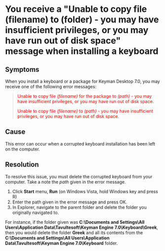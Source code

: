 # You receive a "Unable to copy file (filename) to (folder) - you may have insufficient privileges, or you may have run out of disk space" message when installing a keyboard

<h2>Symptoms</h2>

<p>When you install a keyboard or a package for Keyman Desktop 7.0, you may receive one of the following error messages:</p>

<blockquote>

<p style='color:red'>Unable to copy file <i>(filename)</i> for the package to <i>(path)</i> - you may have insufficient privileges, or you may have run out of disk space.</p>

<p style='color:red'>Unable to copy file <i>(filename)</i> to <i>(path)</i> - you may have insufficient privileges, or you may have run out of disk space.</p>

</blockquote>

<h2>Cause</h2>

<p>This error can occur when a corrupted keyboard installation has been left on the computer.</p>

<h2>Resolution</h2>

<p>To resolve this issue, you must delete the corrupted keyboard from your computer.  Take a note the <i>path</i> given in the error message.</p>

<ol>
<li>Click <b>Start</b> menu, <b>Run</b> (on Windows Vista, hold Windows key and press R)</li>
<li>Enter the path given in the error message and press OK.</li>
<li>In Explorer, navigate to the parent folder and delete the folder you originally navigated to.</li>
</ol>

<p>For instance, if the folder given was <b>C:\Documents and Settings\All Users\Application Data\Tavultesoft\Keyman Engine 7.0\Keyboard\Greek</b>, then you would delete the folder <b>Greek</b> and all its contents from the <b>C:\Documents and Settings\All Users\Application Data\Tavultesoft\Keyman Engine 7.0\Keyboard</b> folder.</p>

